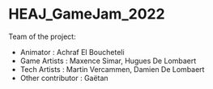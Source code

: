 # HEAJ_GameJam_2022
Team of the project:  
* Animator : Achraf El Boucheteli  
* Game Artists : Maxence Simar, Hugues De Lombaert  
* Tech Artists : Martin Vercammen, Damien De Lombaert  
* Other contributor : Gaëtan  
